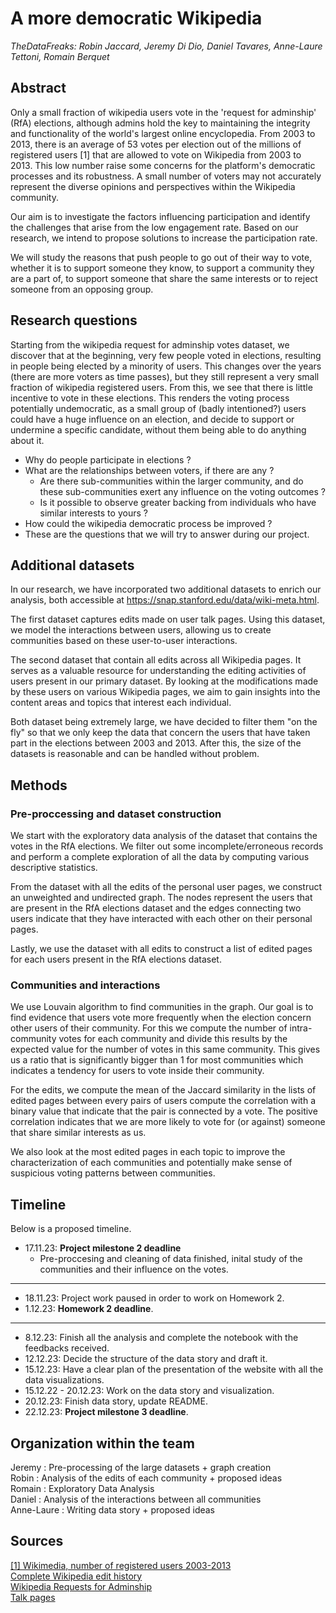 # A more democratic Wikipedia
*TheDataFreaks: Robin Jaccard, Jeremy Di Dio, Daniel Tavares, Anne-Laure Tettoni, Romain Berquet*

## Abstract

Only a small fraction of wikipedia users vote in the 'request for adminship' (RfA) elections, although admins hold the key to maintaining the integrity and functionality of the world's largest online encyclopedia. From 2003 to 2013, there is an average of 53 votes per election out of the millions of registered users [1] that are allowed to vote on Wikipedia from 2003 to 2013. This low number raise some concerns for the platform's democratic processes and its robustness. A small number of voters may not accurately represent the diverse opinions and perspectives within the Wikipedia community.

Our aim is to investigate the factors influencing participation and identify the challenges that arise from the low engagement rate. Based on our research, we intend to propose solutions to increase the participation rate. 

We will study the reasons that push people to go out of their way to vote, whether it is to support someone they know, to support a community they are a part of, to support someone that share the same interests or to reject someone from an opposing group. 


## Research questions

Starting from the wikipedia request for adminship votes dataset, we discover that at the beginning, very few people voted in elections, resulting in people being elected by a minority of users. This changes over the years (there are more voters as time passes), but they still represent a very small fraction of wikipedia registered users. From this, we see that there is little incentive to vote in these elections. This renders the voting process potentially undemocratic, as a small group of (badly intentioned?) users could have a huge influence on an election, and decide to support or undermine a specific candidate, without them being able to do anything about it.



- Why do people participate in elections ? <br>
- What are the relationships between voters, if there are any ? <br>
    - Are there sub-communities within the larger community, and do these sub-communities exert any influence on the voting outcomes ? <br>
    - Is it possible to observe greater backing from individuals who have similar interests to yours ? <br>
- How could the wikipedia democratic process be improved ? <br>
- These are the questions that we will try to answer during our project.


## Additional datasets

In our research, we have incorporated two additional datasets to enrich our analysis, both accessible at https://snap.stanford.edu/data/wiki-meta.html. 

The first dataset captures edits made on user talk pages. Using this dataset, we model the interactions between users, allowing us to create communities based on these user-to-user interactions.

The second dataset that contain all edits across all Wikipedia pages. It serves as a valuable resource for understanding the editing activities of users present in our primary dataset. By looking at the modifications made by these users on various Wikipedia pages, we aim to gain insights into the content areas and topics that interest each individual.

Both dataset being extremely large, we have decided to filter them "on the fly" so that we only keep the data that concern the users that have taken part in the elections between 2003 and 2013. After this, the size of the datasets is reasonable and can be handled without problem.


## Methods

### Pre-proccessing and dataset construction

We start with the exploratory data analysis of the dataset that contains the votes in the RfA elections. We filter out some incomplete/erroneous records and perform a complete exploration of all the data by computing various descriptive statistics. 

From the dataset with all the edits of the personal user pages, we construct an unweighted and undirected graph. The nodes represent the users that are present in the RfA elections dataset and the edges connecting two users indicate that they have interacted with each other on their personal pages. 

Lastly, we use the dataset with all edits to construct a list of edited pages for each users present in the RfA elections dataset.

### Communities and interactions

We use Louvain algorithm to find communities in the graph. Our goal is to find evidence that users vote more frequently when the election concern other users of their community. For this we compute the number of intra-community votes for each community and divide this results by the expected value for the number of votes in this same community. This gives us a ratio that is significantly bigger than 1 for most communities which indicates a tendency for users to vote inside their community.


For the edits, we compute the mean of the Jaccard similarity in the lists of edited pages between every pairs of users compute the correlation with a binary value that indicate that the pair is connected by a vote. The positive correlation indicates that we are more likely to vote for (or against) someone that share similar interests as us.


We also look at the most edited pages in each topic to improve the characterization of each communities and potentially make sense of suspicious voting patterns between communities.


## Timeline
Below is a proposed timeline.

- 17.11.23: **Project milestone 2 deadline**
    - Pre-proccesing and cleaning of data finished, inital study of the communities and their influence on the votes.
---
- 18.11.23: Project work paused in order to work on Homework 2.
- 1.12.23: **Homework 2 deadline**.
---
- 8.12.23: Finish all the analysis and complete the notebook with the feedbacks received.
- 12.12.23: Decide the structure of the data story and draft it.
- 15.12.23: Have a clear plan of the presentation of the website with all the data visualizations.
- 15.12.22 - 20.12.23: Work on the data story and visualization.
- 20.12.23: Finish data story, update README.
- 22.12.23: **Project milestone 3 deadline**.

## Organization within the team
Jeremy : Pre-processing of the large datasets + graph creation<br>
Robin : Analysis of the edits of each community + proposed ideas<br>
Romain : Exploratory Data Analysis<br>
Daniel : Analysis of the interactions between all communities<br>
Anne-Laure : Writing data story + proposed ideas

## Sources


[[1] Wikimedia, number of registered users 2003-2013](https://stats.wikimedia.org/#/en.wikipedia.org/contributing/new-registered-users/normal|bar|2003-01-28~2013-05-01|~total|monthly)<br>
[Complete Wikipedia edit history](http://snap.stanford.edu/data/wiki-meta.html)<br>
[Wikipedia Requests for Adminship](http://snap.stanford.edu/data/wiki-RfA.html)<br>
[Talk pages](https://en.wikipedia.org/wiki/Help:Talk_pages)<br>
